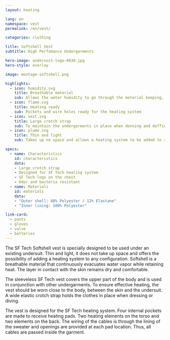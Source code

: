 ```yaml
---
layout: heating

lang: en
namespace: vest
permalink: /en/vest/

categories: clothing

title: Softshell Vest
subtitle: High Perfomance Undergarments

hero-image: undersuit-logo-0630.jpg
hero-style: overlay

image: montage-softshell.png

highlights:
  - icon: humidity.svg
    title: Breathable material
    sub: Allows the water humidity to go through the material keeping, the skin dry and warm
  - icon: flame.svg
    title: Heating ready
    sub: Pockets and wire holes ready for the heating system
  - icon: vest.svg
    title: Large crotch strap
    sub: To maintain the undergarments in place when donning and doffing the drysuit
  - icon: plume.svg
    title: Thin and light
    sub: Takes up no space and allows a heating system to be added to an existing undersuit

specs:
  - name: Characteristics
    id: characteristics
    data:
    - Large crotch strap
    - Designed for SF Tech heating system
    - SF Tech logo on the chest
    - Odor and bacteria resistant
  - name: Materials
    id: materials
    data:
    - "Outer shell: 88% Polyester / 12% Elastane"
    - "Inner lining: 100% Polyester"

link-card:
  - pants
  - gloves
  - valve
  - batteries
---
```


The SF Tech Softshell vest is specially designed to be used under an existing undersuit. Thin and light, it does not take up space and offers the possibility of adding a heating system to any configuration. Softshell is a breathable material that continuously evacuates water vapor while retaining heat. The layer in contact with the skin remains dry and comfortable.

The sleeveless SF Tech vest covers the upper part of the body and is used in conjunction with other undergarments. To ensure effective heating, the vest should be worn close to the body, between the skin and the undersuit. A wide elastic crotch strap holds the clothes in place when dressing or diving.

The vest is designed for the SF Tech heating system. Four internal pockets are made to receive heating pads. Two heating elements on the torso and two elements on the back. The wiring of the cables is through the lining of the sweater and openings are provided at each pad location. Thus, all cables are passed inside the garment.
